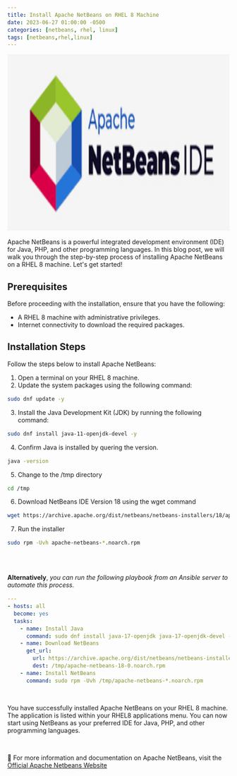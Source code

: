 ```yaml
---
title: Install Apache NetBeans on RHEL 8 Machine
date: 2023-06-27 01:00:00 -0500
categories: [netbeans, rhel, linux]
tags: [netbeans,rhel,linux]
---
```


<img src="/assets/img/posts/2023/install_netbeans_rhel8/install_netbeans_rhel8.jpg" alt="Install Apache NetBeans on RHEL 8 Machine
" style="height:400px; width:600px;" />


Apache NetBeans is a powerful integrated development environment (IDE) for Java, PHP, and other programming languages. In this blog post, we will walk you through the step-by-step process of installing Apache NetBeans on a RHEL 8 machine. Let's get started!

## Prerequisites

Before proceeding with the installation, ensure that you have the following:

- A RHEL 8 machine with administrative privileges.
- Internet connectivity to download the required packages.

## Installation Steps

Follow the steps below to install Apache NetBeans:

1. Open a terminal on your RHEL 8 machine.
2. Update the system packages using the following command:
```bash
sudo dnf update -y
```
3. Install the Java Development Kit (JDK) by running the following command:
```bash
sudo dnf install java-11-openjdk-devel -y
```
4. Confirm Java is installed by quering the version.
```bash
java -version
```
5. Change to the /tmp directory
```bash
cd /tmp
```
6. Download NetBeans IDE Version 18 using the wget command
```bash
wget https://archive.apache.org/dist/netbeans/netbeans-installers/18/apache-netbeans-18-0.noarch.rpm
```
7. Run the installer
```bash
sudo rpm -Uvh apache-netbeans-*.noarch.rpm
```
<br>
<br>

**Alternatively**, *you can run the following playbook from an Ansible server to automate this process.*

```yaml
---
- hosts: all
  become: yes
  tasks:
    - name: Install Java
      command: sudo dnf install java-17-openjdk java-17-openjdk-devel -y
    - name: Download NetBeans
      get_url:
        url: https://archive.apache.org/dist/netbeans/netbeans-installers/18/apache-netbeans-18-0.noarch.rpm
        dest: /tmp/apache-netbeans-18-0.noarch.rpm
    - name: Install NetBeans
      command: sudo rpm -Uvh /tmp/apache-netbeans-*.noarch.rpm
```

<br>

You have successfully installed Apache NetBeans on your RHEL 8 machine. The application is listed within your RHEL8 applications menu. You can now start using NetBeans as your preferred IDE for Java, PHP, and other programming languages.

<br>

🔗 For more information and documentation on Apache NetBeans, visit the [Official Apache Netbeans Website](https://netbeans.apache.org)

